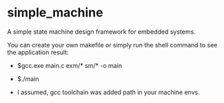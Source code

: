 # simple_machine
A simple state machine design framework for embedded systems.

You can create your own makefile or simply run the shell command to see the application result:

* $gcc.exe main.c exm/* sm/* -o main
* $./main

* I assumed, gcc toolchain was added path in your machine envs.
